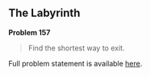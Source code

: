 The Labyrinth
-------------

**Problem 157**

> Find the shortest way to exit.

Full problem statement is available [here][mirror].

[mirror]: https://github.com/rdtsc/codeeval-problem-statements/tree/master/hard/157-the-labyrinth/
          "View Problem Statement Mirror"
